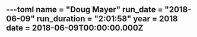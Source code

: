 ---toml
name = "Doug Mayer"
run_date = "2018-06-09"
run_duration = "2:01:58"
year = 2018
date = 2018-06-09T00:00:00.000Z
---


